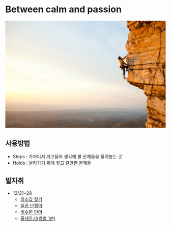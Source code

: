 # Between calm and passion

![가까이서 보면 길](climb.jpg)

## 사용방법
 * Steps : 가까이서 파고들어 생각해 볼 문제들을 올려놓는 곳
 * Holds : 올라가기 위해 짚고 갈만한 문제들

## 발자취
 * 12/21~28
   * [최소값 찾기](steps/12_22_최소값찾기.md)
   * [일곱 난쟁이](holds/2309.md)
   * [비슷한 단어](holds/2607.md)
   * [줄세우기(방법 1만)](holds/2605.md)

